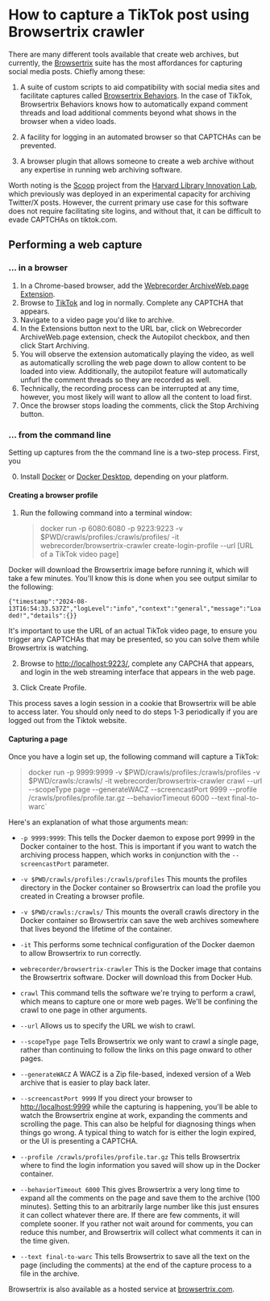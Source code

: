 # How to capture a TikTok post using Browsertrix crawler

There are many different tools available that create web archives, but currently, the [Browsertrix](https://browsertrix.com/) suite has the most affordances for capturing social media posts. Chiefly among these:

1. A suite of custom scripts to aid compatibility with social media sites and facilitate captures called [Browsertrix Behaviors](https://github.com/webrecorder/browsertrix-behaviors). In the case of TikTok, Browsertrix Behaviors knows how to automatically expand comment threads and load additional comments beyond what shows in the browser when a video loads.

2. A facility for logging in an automated browser so that CAPTCHAs can be prevented.

3. A browser plugin that allows someone to create a web archive without any expertise in running web archiving software.

Worth noting is the [Scoop](https://github.com/harvard-lil/scoop) project from the [Harvard Library Innovation Lab](https://lil.law.harvard.edu/), which previously was deployed in an experimental capacity for archiving Twitter/X posts. However, the current primary use case for this software does not require facilitating site logins, and without that, it can be difficult to evade CAPTCHAs on tiktok.com.

## Performing a web capture

### ... in a browser

1. In a Chrome-based browser, add the [Webrecorder ArchiveWeb.page Extension](https://chromewebstore.google.com/detail/webrecorder-archivewebpag/fpeoodllldobpkbkabpblcfaogecpndd).
2. Browse to [TikTok](https://tiktok.com) and log in normally. Complete any CAPTCHA that appears.
3. Navigate to a video page you'd like to archive.
4. In the Extensions button next to the URL bar, click on Webrecorder ArchiveWeb.page extension, check the Autopilot checkbox, and then click Start Archiving.
5. You will observe the extension automatically playing the video, as well as automatically scrolling the web page down to allow content to be loaded into view. Additionally, the autopilot feature will automatically unfurl the comment threads so they are recorded as well.
6. Technically, the recording process can be interrupted at any time, however, you most likely will want to allow all the content to load first.
7. Once the browser stops loading the comments, click the Stop Archiving button.

### ... from the command line

Setting up captures from the the command line is a two-step process. First, you

0. Install [Docker](https://docs.docker.com/engine/install/) or [Docker Desktop](https://www.docker.com/products/docker-desktop/), depending on your platform.

#### Creating a browser profile

1. Run the following command into a terminal window:
   > docker run -p 6080:6080 -p 9223:9223 -v $PWD/crawls/profiles:/crawls/profiles/ -it webrecorder/browsertrix-crawler create-login-profile --url [URL of a TikTok video page]

Docker will download the Browsertrix image before running it, which will take a few minutes. You'll know this is done when you see output similar to the following:

`{"timestamp":"2024-08-13T16:54:33.537Z","logLevel":"info","context":"general","message":"Loaded!","details":{}}`

It's important to use the URL of an actual TikTok video page, to ensure you trigger any CAPTCHAs that may be presented, so you can solve them while Browsertrix is watching.

2. Browse to [http://localhost:9223/](http://localhost:9223/), complete any CAPCHA that appears, and login in the web streaming interface that appears in the web page.

3. Click Create Profile.

This process saves a login session in a cookie that Browsertrix will be able to access later. You should only need to do steps 1-3 periodically if you are logged out from the Tiktok website.

#### Capturing a page

Once you have a login set up, the following command will capture a TikTok:

> docker run -p 9999:9999 -v $PWD/crawls/profiles:/crawls/profiles -v $PWD/crawls:/crawls/ -it webrecorder/browsertrix-crawler crawl --url <URL OF VIDEO PAGE> --scopeType page --generateWACZ --screencastPort 9999 --profile /crawls/profiles/profile.tar.gz --behaviorTimeout 6000 --text final-to-warc`

Here's an explanation of what those arguments mean:

- `-p 9999:9999`: This tells the Docker daemon to expose port 9999 in the Docker container to the host. This is important if you want to watch the archiving process happen, which works in conjunction with the `--screencastPort` parameter.

- `-v $PWD/crawls/profiles:/crawls/profiles` This mounts the profiles directory in the Docker container so Browsertrix can load the profile you created in Creating a browser profile.

- `-v $PWD/crawls:/crawls/` This mounts the overall crawls directory in the Docker container so Browsertrix can save the web archives somewhere that lives beyond the lifetime of the container.

- `-it` This performs some technical configuration of the Docker daemon to allow Browsertrix to run correctly.

- `webrecorder/browsertrix-crawler` This is the Docker image that contains the Browsertrix software. Docker will download this from Docker Hub.

- `crawl` This command tells the software we're trying to perform a crawl, which means to capture one or more web pages. We'll be confining the crawl to one page in other arguments.

- `--url` Allows us to specify the URL we wish to crawl.

- `--scopeType page` Tells Browsertrix we only want to crawl a single page, rather than continuing to follow the links on this page onward to other pages.

- `--generateWACZ` A WACZ is a Zip file-based, indexed version of a Web archive that is easier to play back later.

- `--screencastPort 9999` If you direct your browser to [http://localhost:9999](http://localhost:9999) while the capturing is happening, you'll be able to watch the Browsertrix engine at work, expanding the comments and scrolling the page. This can also be helpful for diagnosing things when things go wrong. A typical thing to watch for is either the login expired, or the UI is presenting a CAPTCHA.

- `--profile /crawls/profiles/profile.tar.gz` This tells Browsertrix where to find the login information you saved will show up in the Docker container.

- `--behaviorTimeout 6000` This gives Browsertrix a very long time to expand all the comments on the page and save them to the archive (100 minutes). Setting this to an arbitrarily large number like this just ensures it can collect whatever there are. If there are few comments, it will complete sooner. If you rather not wait around for comments, you can reduce this number, and Browsertrix will collect what comments it can in the time given.

- `--text final-to-warc` This tells Browsertrix to save all the text on the page (including the comments) at the end of the capture process to a file in the archive.

Browsertrix is also available as a hosted service at [browsertrix.com](https://browsertrix.com/).
